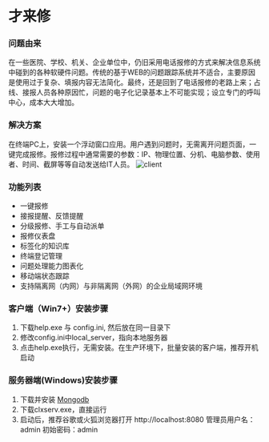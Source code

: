 # 才来修

### 问题由来
在一些医院、学校、机关、企业单位中，仍旧采用电话报修的方式来解决信息系统中碰到的各种软硬件问题。传统的基于WEB的问题跟踪系统并不适合，主要原因是使用过于复杂、填报内容无法简化。最终，还是回到了电话报修的老路上来；占线、接报人员各种原因忙，问题的电子化记录基本上不可能实现；设立专门的呼叫中心，成本大大增加。

### 解决方案
在终端PC上，安装一个浮动窗口应用。用户遇到问题时，无需离开问题页面，一键完成报修。报修过程中通常需要的参数：IP、物理位置、分机、电脑参数、使用者、时间、截屏等等自动发送给IT人员。
![client](https://github.com/cailaixiu/cailaixiu/blob/master/images/client.png?raw=true)

### 功能列表
- 一键报修
- 接报提醒、反馈提醒
- 分级报修、手工与自动派单
- 报修仪表盘
- 标签化的知识库
- 终端登记管理
- 问题处理能力图表化
- 移动端状态跟踪
- 支持隔离网（内网）与非隔离网（外网）的企业局域网环境

### 客户端（Win7+）安装步骤
1. 下载help.exe 与 config.ini, 然后放在同一目录下
2. 修改config.ini中local_server，指向本地服务器
3. 点击help.exe执行，无需安装。在生产环境下，批量安装的客户端，推荐开机启动

### 服务器端(Windows)安装步骤
1. 下载并安装 [Mongodb](https://fastdl.mongodb.org/win32/mongodb-win32-x86_64-2012plus-4.2.6-signed.msi)
2. 下载clxserv.exe，直接运行
3. 启动后，推荐谷歌或火狐浏览器打开 http://localhost:8080  管理员用户名：admin 初始密码：admin


